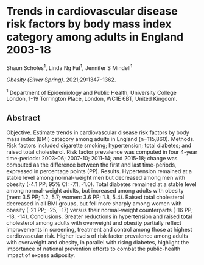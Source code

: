 # **Trends in cardiovascular disease risk factors by body mass index category among adults in England 2003-18**
Shaun Scholes<sup>1</sup>, Linda Ng Fat<sup>1</sup>, Jennifer S Mindell<sup>1</sup> 

*Obesity (Silver Spring)*. 2021;29:1347–1362.     

<sup>1</sup> Department of Epidemiology and Public Health, University College London, 1-19 Torrington Place, London, WC1E 6BT, United Kingdom. 

## **Abstract**
Objective. Estimate trends in cardiovascular disease risk factors by body mass index (BMI) category among adults in England (n=115,860).
Methods. Risk factors included cigarette smoking; hypertension; total diabetes; and raised total cholesterol. Risk factor prevalence was computed in four 4-year time-periods: 2003-06; 2007-10; 2011-14; and 2015-18; change was computed as the difference between the first and last time-periods, expressed in percentage points (PP).
Results. Hypertension remained at a stable level among normal-weight men but decreased among men with obesity (-4.1 PP; 95% CI: -7.1, -1.0). Total diabetes remained at a stable level among normal-weight adults, but increased among adults with obesity (men: 3.5 PP; 1.2, 5.7; women: 3.6 PP; 1.8, 5.4). Raised total cholesterol decreased in all BMI groups, but fell more sharply among women with obesity (-21 PP; -25, -17) versus their normal-weight counterparts (-16 PP; -18, -14).
Conclusions. Greater reductions in hypertension and raised total cholesterol among adults with overweight and obesity partially reflect improvements in screening, treatment and control among those at highest cardiovascular risk. Higher levels of risk factor prevalence among adults with overweight and obesity, in parallel with rising diabetes, highlight the importance of national prevention efforts to combat the public-health impact of excess adiposity. 


